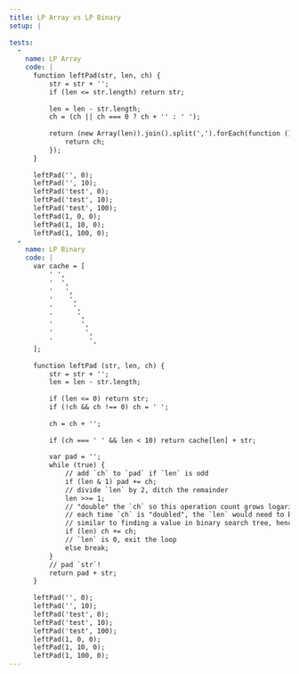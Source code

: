 ```yaml
---
title: LP Array vs LP Binary
setup: |
  
tests:
  -
    name: LP Array
    code: |
      function leftPad(str, len, ch) {
          str = str + '';
          if (len <= str.length) return str;
      
          len = len - str.length;
          ch = (ch || ch === 0 ? ch + '' : ' ');
      
          return (new Array(len)).join().split(',').forEach(function () {
              return ch;
          });
      }
      
      leftPad('', 0);
      leftPad('', 10);
      leftPad('test', 0);
      leftPad('test', 10);
      leftPad('test', 100);
      leftPad(1, 0, 0);
      leftPad(1, 10, 0);
      leftPad(1, 100, 0);
  -
    name: LP Binary
    code: |
      var cache = [
          ' ',
          '  ',
          '   ',
          '    ',
          '     ',
          '      ',
          '       ',
          '        ',
          '         ',
      ];
      
      function leftPad (str, len, ch) {
          str = str + '';
          len = len - str.length;
      
          if (len <= 0) return str;
          if (!ch && ch !== 0) ch = ' ';
      
          ch = ch + '';
      
          if (ch === ' ' && len < 10) return cache[len] + str;
      
          var pad = '';
          while (true) {
              // add `ch` to `pad` if `len` is odd
              if (len & 1) pad += ch;
              // divide `len` by 2, ditch the remainder
              len >>= 1;
              // "double" the `ch` so this operation count grows logarithmically on `len`
              // each time `ch` is "doubled", the `len` would need to be "doubled" too
              // similar to finding a value in binary search tree, hence O(log(n))
              if (len) ch += ch;
              // `len` is 0, exit the loop
              else break;
          }
          // pad `str`!
          return pad + str;
      }
      
      leftPad('', 0);
      leftPad('', 10);
      leftPad('test', 0);
      leftPad('test', 10);
      leftPad('test', 100);
      leftPad(1, 0, 0);
      leftPad(1, 10, 0);
      leftPad(1, 100, 0);
---
```



